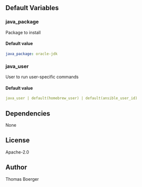 
## Default Variables

### java_package

Package to install

#### Default value

```yaml
java_package: oracle-jdk
```

### java_user

User to run user-specific commands

#### Default value

```yaml
java_user | default(homebrew_user) | default(ansible_user_id)
```
## Dependencies

None

## License

Apache-2.0

## Author

Thomas Boerger

